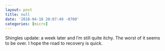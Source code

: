 ```yaml
---
layout: post
title: null
date: '2018-04-18 20:07:49 -0700'
categories: [micro]
---
```


Shingles update: a week later and I’m still quite itchy. The worst of it seems to be over. I hope the road to recovery is quick.